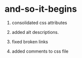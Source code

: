 # and-so-it-begins

1. consolidated css attributes

2. added alt descriptions.

3. fixed broken links

4. added comments to css file